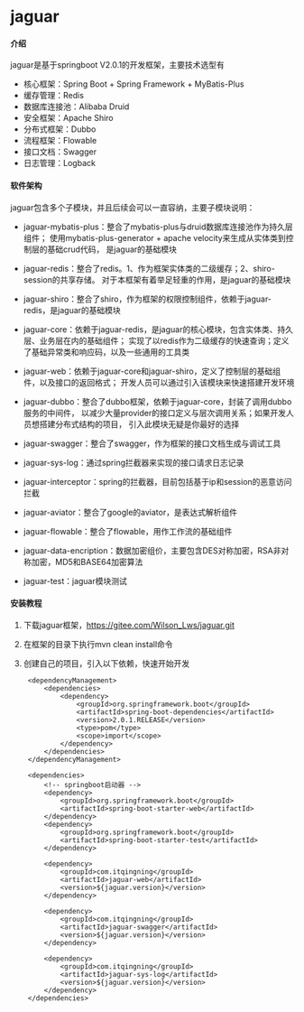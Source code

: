 # jaguar

#### 介绍
jaguar是基于springboot V2.0.1的开发框架，主要技术选型有
- 核心框架：Spring Boot + Spring Framework + MyBatis-Plus
- 缓存管理：Redis
- 数据库连接池：Alibaba Druid
- 安全框架：Apache Shiro
- 分布式框架：Dubbo
- 流程框架：Flowable
- 接口文档：Swagger
- 日志管理：Logback

#### 软件架构
jaguar包含多个子模块，并且后续会可以一直容纳，主要子模块说明：

- jaguar-mybatis-plus：整合了mybatis-plus与druid数据库连接池作为持久层组件；
    使用mybatis-plus-generator + apache velocity来生成从实体类到控制层的基础crud代码，
    是jaguar的基础模块
    
- jaguar-redis：整合了redis。1、作为框架实体类的二级缓存；2、shiro-session的共享存储。
    对于本框架有着举足轻重的作用，是jaguar的基础模块
    
- jaguar-shiro：整合了shiro，作为框架的权限控制组件，依赖于jaguar-redis，是jaguar的基础模块
    
- jaguar-core：依赖于jaguar-redis，是jaguar的核心模块，包含实体类、持久层、业务层在内的基础组件；
    实现了以redis作为二级缓存的快速查询；定义了基础异常类和响应码，以及一些通用的工具类
    
- jaguar-web：依赖于jaguar-core和jaguar-shiro，定义了控制层的基础组件，以及接口的返回格式；
    开发人员可以通过引入该模块来快速搭建开发环境
    
- jaguar-dubbo：整合了dubbo框架，依赖于jaguar-core，封装了调用dubbo服务的中间件，
    以减少大量provider的接口定义与层次调用关系；如果开发人员想搭建分布式结构的项目，
    引入此模块无疑是你最好的选择
    
- jaguar-swagger：整合了swagger，作为框架的接口文档生成与调试工具

- jaguar-sys-log：通过spring拦截器来实现的接口请求日志记录

- jaguar-interceptor：spring的拦截器，目前包括基于ip和session的恶意访问拦截

- jaguar-aviator：整合了google的aviator，是表达式解析组件

- jaguar-flowable：整合了flowable，用作工作流的基础组件

- jaguar-data-encription：数据加密组价，主要包含DES对称加密，RSA非对称加密，MD5和BASE64加密算法

- jaguar-test：jaguar模块测试


#### 安装教程

1. 下载jaguar框架，https://gitee.com/Wilson_Lws/jaguar.git
2. 在框架的目录下执行mvn clean install命令
3. 创建自己的项目，引入以下依赖，快速开始开发

        <dependencyManagement>
            <dependencies>
                <dependency>
                    <groupId>org.springframework.boot</groupId>
                    <artifactId>spring-boot-dependencies</artifactId>
                    <version>2.0.1.RELEASE</version>
                    <type>pom</type>
                    <scope>import</scope>
                </dependency>
            </dependencies>
        </dependencyManagement>
        
        <dependencies>
            <!-- springboot启动器 -->
            <dependency>
                <groupId>org.springframework.boot</groupId>
                <artifactId>spring-boot-starter-web</artifactId>
            </dependency>
            <dependency>
                <groupId>org.springframework.boot</groupId>
                <artifactId>spring-boot-starter-test</artifactId>
            </dependency>
        
            <dependency>
                <groupId>com.itqingning</groupId>
                <artifactId>jaguar-web</artifactId>
                <version>${jaguar.version}</version>
            </dependency>
        
            <dependency>
                <groupId>com.itqingning</groupId>
                <artifactId>jaguar-swagger</artifactId>
                <version>${jaguar.version}</version>
            </dependency>
        
            <dependency>
                <groupId>com.itqingning</groupId>
                <artifactId>jaguar-sys-log</artifactId>
                <version>${jaguar.version}</version>
            </dependency>
        </dependencies>